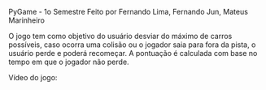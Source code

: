 PyGame - 1o Semestre
Feito por Fernando Lima, Fernando Jun, Mateus Marinheiro

O jogo tem como objetivo do usuário desviar do máximo de carros possíveis, caso ocorra uma colisão ou o jogador saia para fora da pista, o usuário perde e poderá recomeçar. A pontuação é calculada com base no tempo em que o jogador não perde.

Vídeo do jogo: